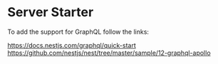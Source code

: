 
# Server Starter


To add the support for GraphQL follow the links:

https://docs.nestjs.com/graphql/quick-start
https://github.com/nestjs/nest/tree/master/sample/12-graphql-apollo

